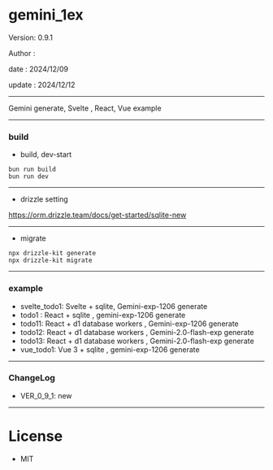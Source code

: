 ﻿# gemini_1ex

 Version: 0.9.1

 Author :
 
 date : 2024/12/09

 update : 2024/12/12 

***

Gemini generate, Svelte , React, Vue example

***
### build

* build, dev-start

```
bun run build
bun run dev
```
***
* drizzle setting

https://orm.drizzle.team/docs/get-started/sqlite-new

***
* migrate
```
npx drizzle-kit generate
npx drizzle-kit migrate
```

***
### example

* svelte_todo1: Svelte + sqlite, Gemini-exp-1206 generate
* todo1 : React + sqlite , gemini-exp-1206 generate
* todo11: React + d1 database workers , Gemini-exp-1206 generate
* todo12: React + d1 database workers , Gemini-2.0-flash-exp generate
* todo13: React + d1 database workers , Gemini-2.0-flash-exp generate
* vue_todo1: Vue 3 + sqlite , gemini-exp-1206 generate

***
### ChangeLog

* VER_0_9_1: new

*** 
# License

* MIT

